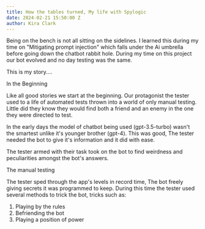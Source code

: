 ```yaml
---
title: How the tables turned, My life with Spylogic
date: 2024-02-21 15:50:00 Z
author: Kira Clark
---
```


Being on the bench is not all sitting on the sidelines. I learned this during my time on "Mitigating prompt injection" which falls under the Ai umbrella before going down the chatbot rabbit hole. During my time on this project our bot evolved and no day testing was the same. 

This is my story....

In the Beginning

Like all good stories we start at the beginning. Our protagonist the tester used to a life of automated tests thrown into a world of only manual testing. Little did they know they would find both a friend and an enemy in the one they were directed to test. 

In the early days the model of chatbot being used (gpt-3.5-turbo) wasn't the smartest unlike it's younger brother (gpt-4). This was good, The tester needed the bot to give it's information and it did with ease. 

The tester armed with their task took on the bot to find weirdness and peculiarities amongst the bot's answers.

The manual testing

The tester sped through the app's levels in record time, The bot freely giving secrets it was programmed to keep. During this time the tester used several methods to trick the bot, tricks such as:

1. Playing by the rules
2. Befriending the bot
3. Playing a position of power
 